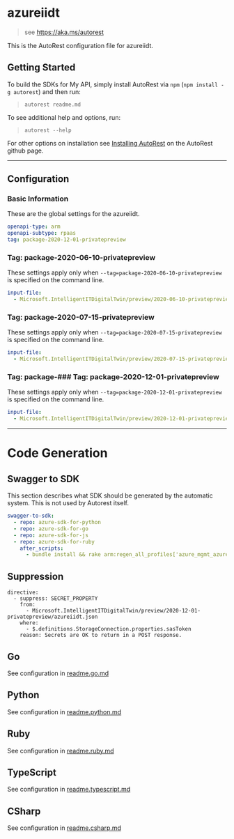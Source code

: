 # azureiidt

> see https://aka.ms/autorest

This is the AutoRest configuration file for azureiidt.

## Getting Started

To build the SDKs for My API, simply install AutoRest via `npm` (`npm install -g autorest`) and then run:

> `autorest readme.md`

To see additional help and options, run:

> `autorest --help`

For other options on installation see [Installing AutoRest](https://aka.ms/autorest/install) on the AutoRest github page.

---

## Configuration

### Basic Information

These are the global settings for the azureiidt.

```yaml
openapi-type: arm
openapi-subtype: rpaas
tag: package-2020-12-01-privatepreview
```

### Tag: package-2020-06-10-privatepreview

These settings apply only when `--tag=package-2020-06-10-privatepreview` is specified on the command line.

```yaml $(tag) == 'package-2020-06-10-privatepreview'
input-file:
  - Microsoft.IntelligentITDigitalTwin/preview/2020-06-10-privatepreview/azureiidt.json
```

### Tag: package-2020-07-15-privatepreview

These settings apply only when `--tag=package-2020-07-15-privatepreview` is specified on the command line.

```yaml $(tag) == 'package-2020-07-15-privatepreview'
input-file:
  - Microsoft.IntelligentITDigitalTwin/preview/2020-07-15-privatepreview/azureiidt.json
```

### Tag: package-### Tag: package-2020-12-01-privatepreview

These settings apply only when `--tag=package-2020-12-01-privatepreview` is specified on the command line.

```yaml $(tag) == 'package-2020-12-01-privatepreview'
input-file:
  - Microsoft.IntelligentITDigitalTwin/preview/2020-12-01-privatepreview/azureiidt.json
```

---

# Code Generation

## Swagger to SDK

This section describes what SDK should be generated by the automatic system.
This is not used by Autorest itself.

```yaml $(swagger-to-sdk)
swagger-to-sdk:
  - repo: azure-sdk-for-python
  - repo: azure-sdk-for-go
  - repo: azure-sdk-for-js
  - repo: azure-sdk-for-ruby
    after_scripts:
      - bundle install && rake arm:regen_all_profiles['azure_mgmt_azureiidt']
```
## Suppression
```
directive:
  - suppress: SECRET_PROPERTY
    from:
      - Microsoft.IntelligentITDigitalTwin/preview/2020-12-01-privatepreview/azureiidt.json
    where:
      - $.definitions.StorageConnection.properties.sasToken
    reason: Secrets are OK to return in a POST response.
```

## Go

See configuration in [readme.go.md](./readme.go.md)

## Python

See configuration in [readme.python.md](./readme.python.md)

## Ruby

See configuration in [readme.ruby.md](./readme.ruby.md)

## TypeScript

See configuration in [readme.typescript.md](./readme.typescript.md)

## CSharp

See configuration in [readme.csharp.md](./readme.csharp.md)
